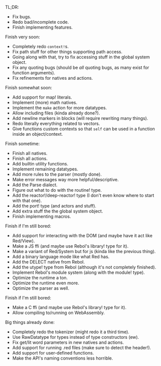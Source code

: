 TL;DR:
- Fix bugs.
- Redo bad/incomplete code.
- Finish implementing features.

Finish very soon:
- Completely redo `context!`s.
- Fix path stuff for other things supporting path access.
- Going along with that, try to fix accessing stuff in the global system object.
- Fix any quoting bugs (should be *all* quoting bugs, as many exist for function arguments).
- Fix refinements for natives and actions.

Finish somewhat soon:
- Add support for map! literals.
- Implement (more) math natives.
- Implement the `make` action for more datatypes.
- Allow including files (kinda already done?).
- Add newline markers in blocks (will require rewriting many things).
- Redo literally everything related to vectors.
- Give functions custom contexts so that `self` can be used in a function inside an object/context.

Finish sometime:
- Finish all natives.
- Finish all actions.
- Add builtin utility functions.
- Implement remaining datatypes.
- Add more rules to the parser (mostly done).
- Make error messages way more helpful/descriptive.
- Add the Parse dialect.
- Figure out what to do with the routine! type.
- Add the reactor!/deep-reactor! type (I don't even know where to start with that one).
- Add the port! type (and actors and stuff).
- Add extra stuff the the global system object.
- Finish implementing macros.

Finish if I'm still bored:
- Add support for interacting with the DOM (and maybe have it act like Red/View).
- Make a JS ffi (and maybe use Rebol's library! type for it).
- Make a variant of Red/System but for js (kinda like the previous thing).
- Add a binary language mode like what Red has.
- Add the DELECT native from Rebol.
- Add the utype! type from Rebol (although it's not completely finished).
- Implement Rebol's module system (along with the module! type).
- Optimize the runtime a ton.
- Optimize the runtime even more.
- Optimize the parser as well.

Finish if I'm still bored:
- Make a C ffi (and maybe use Rebol's library! type for it).
- Allow compiling to/running on WebAssembly.

Big things already done:
- Completely redo the tokenizer (might redo it a third time).
- Use RawDatatype for types instead of type constructors (ew).
- Fix get/lit word parameters in new natives and actions.
- Add support for running .red files (make sure to detect the header!).
- Add support for user-defined functions.
- Make the API's naming conventions less horrible.